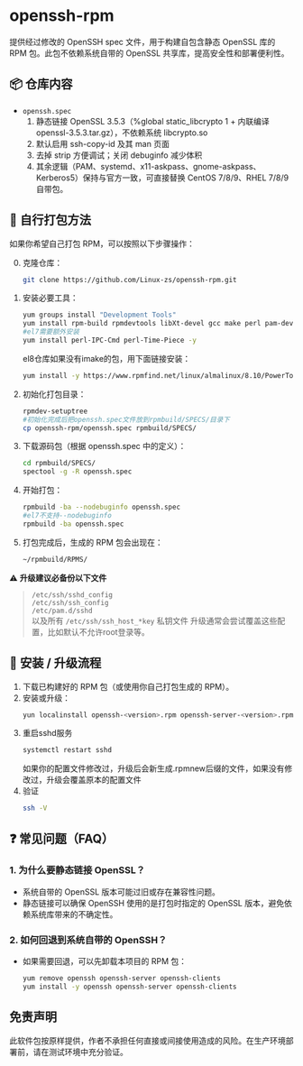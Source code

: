 # openssh-rpm

提供经过修改的 OpenSSH spec 文件，用于构建自包含静态 OpenSSL 库的 RPM 包。此包不依赖系统自带的 OpenSSL 共享库，提高安全性和部署便利性。

## 📦 仓库内容
- `openssh.spec`  
  1. 静态链接 OpenSSL 3.5.3（%global static_libcrypto 1 + 内联编译 openssl-3.5.3.tar.gz），不依赖系统 libcrypto.so
  2. 默认启用 ssh-copy-id 及其 man 页面
  3. 去掉 strip 方便调试；关闭 debuginfo 减少体积
  4. 其余逻辑（PAM、systemd、x11-askpass、gnome-askpass、Kerberos5）保持与官方一致，可直接替换 CentOS 7/8/9、RHEL 7/8/9 自带包。

## 🔧 自行打包方法
如果你希望自己打包 RPM，可以按照以下步骤操作：

0. 克隆仓库：
   ```bash
   git clone https://github.com/Linux-zs/openssh-rpm.git
   ```
1. 安装必要工具：
   ```bash
   yum groups install "Development Tools"
   yum install rpm-build rpmdevtools libXt-devel gcc make perl pam-devel krb5-devel gtk2-devel imake -y
   #el7需要额外安装
   yum install perl-IPC-Cmd perl-Time-Piece -y
   ```
   el8仓库如果没有imake的包，用下面链接安装：
   ```bash
   yum install -y https://www.rpmfind.net/linux/almalinux/8.10/PowerTools/x86_64/os/Packages/imake-1.0.7-11.el8.x86_64.rpm
   ```
2. 初始化打包目录：
   ```bash
   rpmdev-setuptree
   #初始化完成后把openssh.spec文件放到rpmbuild/SPECS/目录下
   cp openssh-rpm/openssh.spec rpmbuild/SPECS/
   ```
3. 下载源码包（根据 openssh.spec 中的定义）：
   ```bash
   cd rpmbuild/SPECS/
   spectool -g -R openssh.spec
   ```
4. 开始打包：
   ```bash
   rpmbuild -ba --nodebuginfo openssh.spec
   #el7不支持--nodebuginfo
   rpmbuild -ba openssh.spec
   ```
5. 打包完成后，生成的 RPM 包会出现在：
   ```bash
   ~/rpmbuild/RPMS/
   ```
⚠️ **升级建议必备份以下文件**  
> `/etc/ssh/sshd_config`  
> `/etc/ssh/ssh_config`  
> `/etc/pam.d/sshd`  
> 以及所有 `/etc/ssh/ssh_host_*key` 私钥文件
升级通常会尝试覆盖这些配置，比如默认不允许root登录等。

## 🚀 安装 / 升级流程

1. 下载已构建好的 RPM 包（或使用你自己打包生成的 RPM）。
2. 安装或升级：
   ```bash
   yun localinstall openssh-<version>.rpm openssh-server-<version>.rpm openssh-client-<version>.rpm
   ```
3. 重启sshd服务
   ```bash
   systemctl restart sshd
   ```
   如果你的配置文件修改过，升级后会新生成.rpmnew后缀的文件，如果没有修改过，升级会覆盖原本的配置文件
4. 验证
   ```bash
   ssh -V
   ```
## ❓ 常见问题（FAQ）

### 1. 为什么要静态链接 OpenSSL？
- 系统自带的 OpenSSL 版本可能过旧或存在兼容性问题。
- 静态链接可以确保 OpenSSH 使用的是打包时指定的 OpenSSL 版本，避免依赖系统库带来的不确定性。

### 2. 如何回退到系统自带的 OpenSSH？
- 如果需要回退，可以先卸载本项目的 RPM 包：
   ```bash
   yum remove openssh openssh-server openssh-clients
   yum install -y openssh openssh-server openssh-clients
   ```

## 免责声明
此软件包按原样提供，作者不承担任何直接或间接使用造成的风险。在生产环境部署前，请在测试环境中充分验证。
